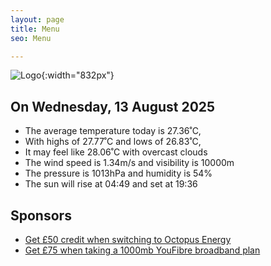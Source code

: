 ```yaml
---
layout: page
title: Menu
seo: Menu

---
```


![Logo](/images/logo.jpg){:width="832px"}

<!-- weather_marker starts -->
## On Wednesday, 13 August 2025

- The average temperature today is 27.36˚C,
- With highs of 27.77˚C and lows of 26.83˚C,
- It may feel like 28.06˚C with overcast clouds
- The wind speed is 1.34m/s and visibility is 10000m
- The pressure is 1013hPa and humidity is 54%
- The sun will rise at 04:49 and set at 19:36

<!-- weather_marker ends -->

## Sponsors

- [Get £50 credit when switching to Octopus Energy](https://bit.ly/3oD1nnS)
- [Get £75 when taking a 1000mb YouFibre broadband plan](https://aklam.io/91zWhU?)
